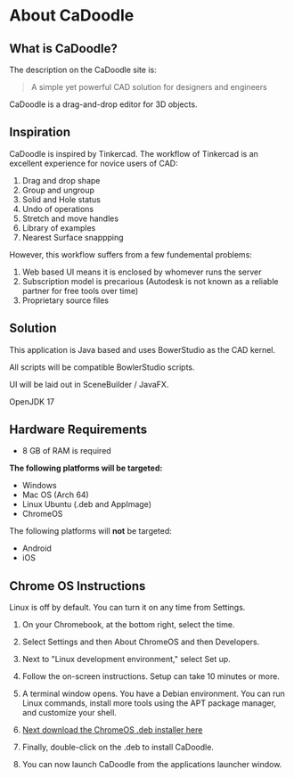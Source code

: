 # About CaDoodle 


## What is CaDoodle?

The description on the CaDoodle site is:

> A simple yet powerful CAD solution for designers and engineers 

CaDoodle is a drag-and-drop editor for 3D objects.

## Inspiration

CaDoodle is inspired by Tinkercad. The workflow of Tinkercad is an excellent experience for novice users of CAD: 

1. Drag and drop shape
1. Group and ungroup
1. Solid and Hole status
1. Undo of operations
1. Stretch and move handles
1. Library of examples
1. Nearest Surface snappping

However, this workflow suffers from a few fundemental problems:

1. Web based UI means it is enclosed by whomever runs the server
1. Subscription model is precarious (Autodesk is not known as a reliable partner for free tools over time)
1. Proprietary source files

## Solution 

This application is Java based and uses BowerStudio as the CAD kernel.

All scripts will be compatible BowlerStudio scripts. 

UI will be laid out in SceneBuilder / JavaFX.

OpenJDK 17 

## Hardware Requirements

* 8 GB of RAM is required

**The following platforms will be targeted:**

* Windows
* Mac OS (Arch 64)
* Linux Ubuntu (.deb and AppImage)
* ChromeOS
  
The following platforms will **not** be targeted:

* Android
* iOS

## Chrome OS Instructions


Linux is off by default. You can turn it on any time from Settings.

1.    On your Chromebook, at the bottom right, select the time.

2.    Select Settings and then About ChromeOS and then Developers.

3.    Next to "Linux development environment," select Set up.

4.    Follow the on-screen instructions. Setup can take 10 minutes or more.

5.    A terminal window opens. You have a Debian environment. You can run Linux commands, install more tools using the APT package manager, and customize your shell.

6. [Next download the ChromeOS .deb installer here](https://cadoodlecad.com/)

7. Finally, double-click on the .deb to install CaDoodle.

8. You can now launch CaDoodle from the applications launcher window.

